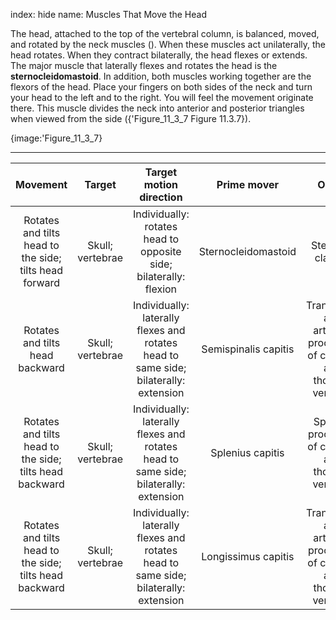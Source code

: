 index: hide
name: Muscles That Move the Head

The head, attached to the top of the vertebral column, is balanced, moved, and rotated by the neck muscles (). When these muscles act unilaterally, the head rotates. When they contract bilaterally, the head flexes or extends. The major muscle that laterally flexes and rotates the head is the  **sternocleidomastoid**. In addition, both muscles working together are the flexors of the head. Place your fingers on both sides of the neck and turn your head to the left and to the right. You will feel the movement originate there. This muscle divides the neck into anterior and posterior triangles when viewed from the side ({'Figure_11_3_7 Figure 11.3.7}).


{image:'Figure_11_3_7}
        


****

| Movement | Target | Target motion direction | Prime mover | Origin | Insertion |
|:-:|:-:|:-:|:-:|:-:|:-:|
| Rotates and tilts head to the side; tilts head forward | Skull; vertebrae | Individually: rotates head to opposite side; bilaterally: flexion | Sternocleidomastoid | Sternum; clavicle | Temporal bone (mastoid process); occipital bone |
| Rotates and tilts head backward | Skull; vertebrae | Individually: laterally flexes and rotates head to same side; bilaterally: extension | Semispinalis capitis | Transverse and articular processes of cervical and thoracic vertebra | Occipital bone |
| Rotates and tilts head to the side; tilts head backward | Skull; vertebrae | Individually: laterally flexes and rotates head to same side; bilaterally: extension | Splenius capitis | Spinous processes of cervical and thoracic vertebra | Temporal bone (mastoid process); occipital bone |
| Rotates and tilts head to the side; tilts head backward | Skull; vertebrae | Individually: laterally flexes and rotates head to same side; bilaterally: extension | Longissimus capitis | Transverse and articular processes of cervical and thoracic vertebra | Temporal bone (mastoid process) |
    
